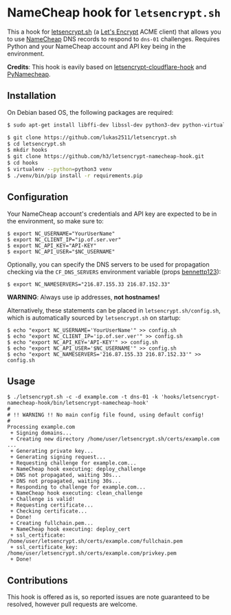 # NameCheap hook for `letsencrypt.sh`

This a hook for [letsencrypt.sh](https://github.com/lukas2511/letsencrypt.sh) (a [Let's Encrypt](https://letsencrypt.org/) ACME client) that allows you to use [NameCheap](https://www.namecheap.com/) DNS records to respond to `dns-01` challenges. Requires Python and your NameCheap account and API key being in the environment.

**Credits**: This hook is eavily based on [letsencrypt-cloudflare-hook](https://github.com/kappataumu/letsencrypt-cloudflare-hook) and [PyNamecheap](https://github.com/Bemmu/PyNamecheap).

## Installation

On Debian based OS, the following packages are required:

```bash
$ sudo apt-get install libffi-dev libssl-dev python3-dev python-virtualenv
```

```bash
$ git clone https://github.com/lukas2511/letsencrypt.sh
$ cd letsencrypt.sh
$ mkdir hooks
$ git clone https://github.com/h3/letsencrypt-namecheap-hook.git
$ cd hooks
$ virtualenv --python=python3 venv
$ ./venv/bin/pip install -r requirements.pip
```

## Configuration

Your NameCheap account's credentials and API key are expected to be in the environment, so make sure to:

```
$ export NC_USERNAME="YourUserName"
$ export NC_CLIENT_IP="ip.of.ser.ver"
$ export NC_API_KEY="API-KEY"
$ export NC_API_USER="$NC_USERNAME"
```

Optionally, you can specify the DNS servers to be used for propagation checking via the `CF_DNS_SERVERS` environment variable (props [bennettp123](https://github.com/bennettp123)):

```
$ export NC_NAMESERVERS="216.87.155.33 216.87.152.33"
```
**WARNING**: Always use ip addresses, **not hostnames!**

Alternatively, these statements can be placed in `letsencrypt.sh/config.sh`, which is automatically sourced by `letsencrypt.sh` on startup:

```
$ echo "export NC_USERNAME='YourUserName'" >> config.sh
$ echo "export NC_CLIENT_IP='ip.of.ser.ver'" >> config.sh
$ echo "export NC_API_KEY='API-KEY'" >> config.sh
$ echo "export NC_API_USER='$NC_USERNAME'" >> config.sh
$ echo "export NC_NAMESERVERS='216.87.155.33 216.87.152.33'" >> config.sh
```

## Usage

```
$ ./letsencrypt.sh -c -d example.com -t dns-01 -k 'hooks/letsencrypt-namecheap-hook/bin/letsencrypt-namecheap-hook'
#
# !! WARNING !! No main config file found, using default config!
#
Processing example.com
 + Signing domains...
 + Creating new directory /home/user/letsencrypt.sh/certs/example.com ...
 + Generating private key...
 + Generating signing request...
 + Requesting challenge for example.com...
 + NameCheap hook executing: deploy_challenge
 + DNS not propagated, waiting 30s...
 + DNS not propagated, waiting 30s...
 + Responding to challenge for example.com...
 + NameCheap hook executing: clean_challenge
 + Challenge is valid!
 + Requesting certificate...
 + Checking certificate...
 + Done!
 + Creating fullchain.pem...
 + NameCheap hook executing: deploy_cert
 + ssl_certificate: /home/user/letsencrypt.sh/certs/example.com/fullchain.pem
 + ssl_certificate_key: /home/user/letsencrypt.sh/certs/example.com/privkey.pem
 + Done!
```

## Contributions

This hook is offered as is, so reported issues are note guaranteed to be resolved, however pull requests are welcome.

